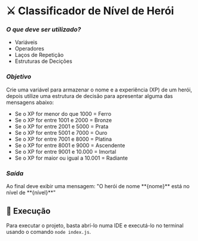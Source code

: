 # ⚔️ Classificador de Nível de Herói

<h3><em>O que deve ser utilizado?</em></h3>

<ul>
  <li>Variáveis</li>
  <li>Operadores</li>
  <li>Laços de Repetição</li>
  <li>Estruturas de Decições</li>
</ul>

<h3><em>Objetivo</em></h3>

<p>Crie uma variável para armazenar o nome e a experiência (XP) de um herói, depois utilize uma estrutura de decisão para apresentar alguma das mensagens abaixo:</p>

<ul>
  <li>Se o XP for menor do que 1000 = Ferro</li>
  <li>Se o XP for entre 1001 e 2000 = Bronze</li>
  <li>Se o XP for entre 2001 e 5000 = Prata</li>
  <li>Se o XP for entre 5001 e 7000 = Ouro</li>
  <li>Se o XP for entre 7001 e 8000 = Platina</li>
  <li>Se o XP for entre 8001 e 9000 = Ascendente</li>
  <li>Se o XP for entre 9001 e 10.000 = Imortal</li>
  <li>Se o XP for maior ou igual a 10.001 = Radiante</li>
</ul>

<h3><em>Saída</em></h3>

<p>Ao final deve exibir uma mensagem: "O herói de nome **{nome}** está no nível de **{nível}**"</p>

## 🚀 Execução

Para executar o projeto, basta abrí-lo numa IDE e executá-lo no terminal usando o comando ``` node index.js ```.
